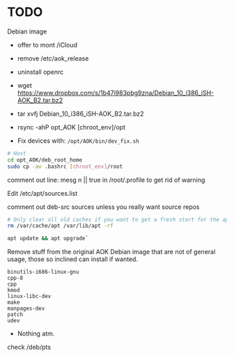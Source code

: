 # TODO

Debian image

- offer to mont /iCloud
- remove /etc/aok_release
- uninstall openrc



- wget https://www.dropbox.com/s/1b47i983pbg9zna/Debian_10_i386_iSH-AOK_B2.tar.bz2

- tar xvfj Debian_10_i386_iSH-AOK_B2.tar.bz2

- rsync -ahP opt_AOK [chroot_env]/opt

- Fix devices with: `/opt/AOK/bin/dev_fix.sh`


```bash
# Host
cd opt_AOK/deb_root_home
sudo cp -av .bashrc [chroot_env]/root
```

comment out line: mesg n || true in /root/.profile to get rid of warning

Edit /etc/apt/sources.list

comment out deb-src sources unless you really want source repos

```bash
# Only clear all old caches if you want to get a fresh start for the apt index
rm /var/cache/apt /var/lib/apt -rf

apt update && apt upgrade`
```

Remove stuff from the original AOK Debian image that are not of general usage,
those so inclined can install if wanted.

```
binutils-i686-linux-gnu
cpp-8
cpp
kmod
linux-libc-dev
make
manpages-dev
patch
udev
```

- Nothing atm.


check /deb/pts
